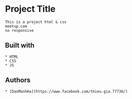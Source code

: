 # Project Title  
    This is a project html & css  
    meetup.com  
    no responsive  
## Built with  
    * HTML  
    * CSS  
    * JS  
## Authors  
    * [DaoManhHa](https://www.facebook.com/thieu.gia.77736/)
